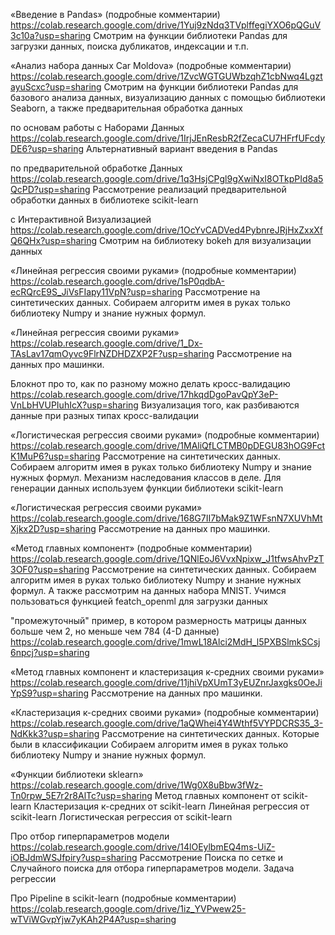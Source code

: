  «Введение в Pandas» (подробные комментарии) 
https://colab.research.google.com/drive/1Yuj9zNdq3TVplffegiYXO6pQGuV3c10a?usp=sharing 
Смотрим на функции библиотеки Pandas для загрузки данных, поиска дубликатов, индексации и т.п.



 «Анализ набора данных Car Moldova» (подробные комментарии) 
https://colab.research.google.com/drive/1ZvcWGTGUWbzqhZ1cbNwq4LgztayuScxc?usp=sharing
Смотрим на функции библиотеки Pandas для базового анализа данных, визуализацию данных с помощью библиотеки Seaborn, а также предварительная обработка данных



 по основам работы с Наборами Данных 
https://colab.research.google.com/drive/1IrjJEnResbR2fZecaCU7HFrfUFcdyDE6?usp=sharing 
Альтернативный вариант введения в Pandas



 по предварительной обработке Данных 
https://colab.research.google.com/drive/1q3HsjCPgl9gXwiNxI8OTkpPId8a5QcPD?usp=sharing 
Рассмотрение реализаций предварительной обработки данных в библиотеке scikit-learn



 с Интерактивной Визуализацией 
https://colab.research.google.com/drive/1OcYvCADVed4PybnreJRjHxZxxXfQ6QHx?usp=sharing
Смотрим на библиотеку bokeh для визуализации данных



 «Линейная регрессия своими руками» (подробные комментарии)
https://colab.research.google.com/drive/1sP0qdbA-ecRQrcE9S_JiVsFIapy11VpN?usp=sharing 
Рассмотрение на синтетических данных. Собираем алгоритм имея в руках только библиотеку Numpy и знание нужных формул. 



 «Линейная регрессия своими руками»
https://colab.research.google.com/drive/1_Dx-TAsLav17qmOyvc9FlrNZDHDZXP2F?usp=sharing 
Рассмотрение на данных про машинки.



Блокнот про то, как по разному можно делать кросс-валидацию 
https://colab.research.google.com/drive/17hkqdDgoPavQpY3eP-VnLbHVUPIuhIcX?usp=sharing
Визуализация того, как разбиваются данные при разных типах кросс-валидации



 «Логистическая регрессия своими руками» (подробные комментарии)
 https://colab.research.google.com/drive/1MAliQfLCTMB0pDEGU83hOG9FctK1MuP6?usp=sharing 
Рассмотрение на синтетических данных. Собираем алгоритм имея в руках только библиотеку Numpy и знание нужных формул. 
Механизм наследования классов в деле.
Для генерации данных используем функции библиотеки scikit-learn



 «Логистическая регрессия своими руками»
https://colab.research.google.com/drive/168G7II7bMak9Z1WFsnN7XUVhMtXjkx2D?usp=sharing 
Рассмотрение на данных про машинки.



 «Метод главных компонент» (подробные комментарии)
https://colab.research.google.com/drive/1QNlEoJ6VvxNpixw_J1tfwsAhvPzT3OF0?usp=sharing 
Рассмотрение на синтетических данных. Собираем алгоритм имея в руках только библиотеку Numpy и знание нужных формул.
А также рассмотрим на данных набора MNIST. Учимся пользоваться функцией featch_openml для загрузки данных



"промежуточный" пример, в котором размерность матрицы данных больше чем 2, но меньше чем 784 (4-D данные) 
https://colab.research.google.com/drive/1mwL18Alci2MdH_l5PXBSlmkSCsj6npcj?usp=sharing



 «Метод главных компонент и кластеризация к-средних своими руками» 
https://colab.research.google.com/drive/11jhiVpXUmT3yEUZnrJaxgks0OeJiYpS9?usp=sharing
Рассмотрение на данных про машинки.



 «Кластеризация к-средних своими руками» (подробные комментарии)
https://colab.research.google.com/drive/1aQWhei4Y4Wthf5VYPDCRS35_3-NdKkk3?usp=sharing 
Рассмотрение на синтетических данных. Которые были в классификации
Собираем алгоритм имея в руках только библиотеку Numpy и знание нужных формул. 



 «Функции библиотеки sklearn»
https://colab.research.google.com/drive/1Wg0X8uBbw3fWz-Tn0rpw_5E7r2r8AlTc?usp=sharing 
Метод главных компонент от scikit-learn
Кластеризация к-средних от scikit-learn
Линейная регрессия от scikit-learn 
Логистическая регрессия от scikit-learn



Про отбор гиперпараметров модели 
https://colab.research.google.com/drive/14lOEylbmEQ4ms-UiZ-iOBJdmWSJfpiry?usp=sharing 
Рассмотрение Поиска по сетке и Случайного поиска для отбора гиперпараметров модели.
Задача регрессии



Про Pipeline в scikit-learn	 (подробные комментарии)
https://colab.research.google.com/drive/1iz_YVPwew25-wTViWGvpYjw7yKAh2P4A?usp=sharing



